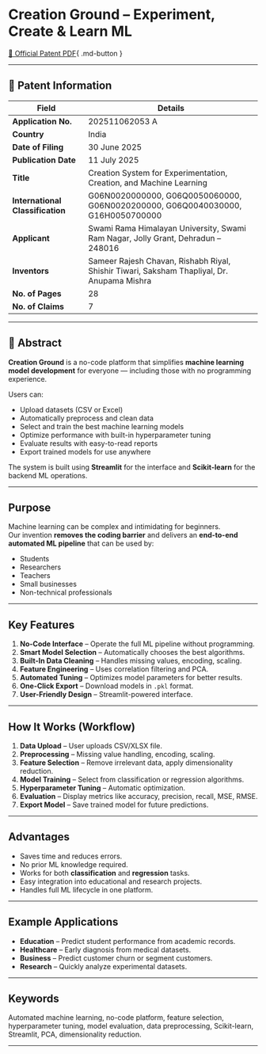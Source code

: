 # Creation Ground – Experiment, Create & Learn ML

[📄 Official Patent PDF](https://drive.google.com/file/d/14I3XVC9h9R-an4BBZOEg-YxYYlOS6rTT/view?usp=sharing){ .md-button }

---

## 📑 Patent Information

| Field                         | Details |
|--------------------------------|---------|
| **Application No.**           | 202511062053 A |
| **Country**                    | India |
| **Date of Filing**             | 30 June 2025 |
| **Publication Date**           | 11 July 2025 |
| **Title**                      | Creation System for Experimentation, Creation, and Machine Learning |
| **International Classification** | G06N0020000000, G06Q0050060000, G06N0020200000, G06Q0040030000, G16H0050700000 |
| **Applicant**                  | Swami Rama Himalayan University, Swami Ram Nagar, Jolly Grant, Dehradun – 248016 |
| **Inventors**                  | Sameer Rajesh Chavan, Rishabh Riyal, Shishir Tiwari, Saksham Thapliyal, Dr. Anupama Mishra |
| **No. of Pages**               | 28 |
| **No. of Claims**              | 7 |

---

## 📝 Abstract

**Creation Ground** is a no-code platform that simplifies **machine learning model development** for everyone — including those with no programming experience.  

Users can:

- Upload datasets (CSV or Excel)
- Automatically preprocess and clean data
- Select and train the best machine learning models
- Optimize performance with built-in hyperparameter tuning
- Evaluate results with easy-to-read reports
- Export trained models for use anywhere

The system is built using **Streamlit** for the interface and **Scikit-learn** for the backend ML operations.

---

## Purpose

Machine learning can be complex and intimidating for beginners.  
Our invention **removes the coding barrier** and delivers an **end-to-end automated ML pipeline** that can be used by:

- Students
- Researchers
- Teachers
- Small businesses
- Non-technical professionals

---

## Key Features

1. **No-Code Interface** – Operate the full ML pipeline without programming.
2. **Smart Model Selection** – Automatically chooses the best algorithms.
3. **Built-In Data Cleaning** – Handles missing values, encoding, scaling.
4. **Feature Engineering** – Uses correlation filtering and PCA.
5. **Automated Tuning** – Optimizes model parameters for better results.
6. **One-Click Export** – Download models in `.pkl` format.
7. **User-Friendly Design** – Streamlit-powered interface.

---

## How It Works (Workflow)

1. **Data Upload** – User uploads CSV/XLSX file.  
2. **Preprocessing** – Missing value handling, encoding, scaling.  
3. **Feature Selection** – Remove irrelevant data, apply dimensionality reduction.  
4. **Model Training** – Select from classification or regression algorithms.  
5. **Hyperparameter Tuning** – Automatic optimization.  
6. **Evaluation** – Display metrics like accuracy, precision, recall, MSE, RMSE.  
7. **Export Model** – Save trained model for future predictions.

---

## Advantages

- Saves time and reduces errors.
- No prior ML knowledge required.
- Works for both **classification** and **regression** tasks.
- Easy integration into educational and research projects.
- Handles full ML lifecycle in one platform.

---

## Example Applications

- **Education** – Predict student performance from academic records.
- **Healthcare** – Early diagnosis from medical datasets.
- **Business** – Predict customer churn or segment customers.
- **Research** – Quickly analyze experimental datasets.

---

## Keywords

Automated machine learning, no-code platform, feature selection, hyperparameter tuning, model evaluation, data preprocessing, Scikit-learn, Streamlit, PCA, dimensionality reduction.

---
